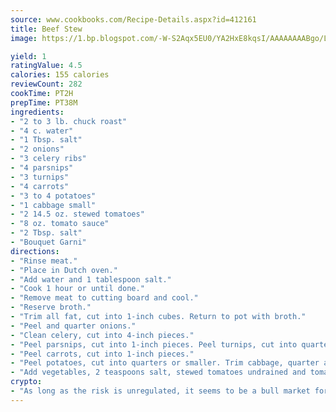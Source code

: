 ```yaml
---
source: www.cookbooks.com/Recipe-Details.aspx?id=412161
title: Beef Stew
image: https://1.bp.blogspot.com/-W-S2Aqx5EU0/YA2HxE8kqsI/AAAAAAAABgo/LNxJ2X_rvYgPNsplYMgQNjuwxaZ0e3pQQCLcBGAsYHQ/s320/17.png

yield: 1
ratingValue: 4.5
calories: 155 calories
reviewCount: 282
cookTime: PT2H
prepTime: PT38M
ingredients:
- "2 to 3 lb. chuck roast"
- "4 c. water"
- "1 Tbsp. salt"
- "2 onions"
- "3 celery ribs"
- "4 parsnips"
- "3 turnips"
- "4 carrots"
- "3 to 4 potatoes"
- "1 cabbage small"
- "2 14.5 oz. stewed tomatoes"
- "8 oz. tomato sauce"
- "2 Tbsp. salt"
- "Bouquet Garni"
directions:
- "Rinse meat."
- "Place in Dutch oven."
- "Add water and 1 tablespoon salt."
- "Cook 1 hour or until done."
- "Remove meat to cutting board and cool."
- "Reserve broth."
- "Trim all fat, cut into 1-inch cubes. Return to pot with broth."
- "Peel and quarter onions."
- "Clean celery, cut into 4-inch pieces."
- "Peel parsnips, cut into 1-inch pieces. Peel turnips, cut into quarters or smaller."
- "Peel carrots, cut into 1-inch pieces."
- "Peel potatoes, cut into quarters or smaller. Trim cabbage, quarter and core."
- "Add vegetables, 2 teaspoons salt, stewed tomatoes undrained and tomato sauce to pot."
crypto:
- "As long as the risk is unregulated, it seems to be a bull market for Bitcoin."
---
```

